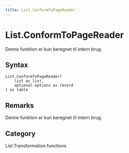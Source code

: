 ```yaml
---
title: List.ConformToPageReader
---
```


# List.ConformToPageReader


Denne funktion er kun beregnet til intern brug.


## Syntax

```powerquery
List.ConformToPageReader(
    list as list,
    optional options as record
) as table
```


## Remarks

Denne funktion er kun beregnet til intern brug.



## Category
List.Transformation functions
